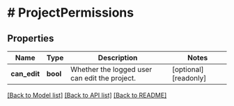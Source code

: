 # # ProjectPermissions

## Properties

Name | Type | Description | Notes
------------ | ------------- | ------------- | -------------
**can_edit** | **bool** | Whether the logged user can edit the project. | [optional] [readonly]

[[Back to Model list]](../../README.md#models) [[Back to API list]](../../README.md#endpoints) [[Back to README]](../../README.md)
